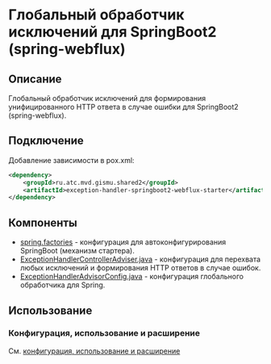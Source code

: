 # Глобальный обработчик исключений для SpringBoot2 (spring-webflux)

## Описание

Глобальный обработчик исключений для формирования унифицированного HTTP ответа в случае ошибки для SpringBoot2 (spring-webflux).

## Подключение
Добавление зависимости в pox.xml:
```xml
<dependency>
    <groupId>ru.atc.mvd.gismu.shared2</groupId>
    <artifactId>exception-handler-springboot2-webflux-starter</artifactId>
</dependency>
```

## Компоненты
- [spring.factories](src/main/resources/META-INF/spring.factories) - 
конфигурация для автоконфигурирования SpringBoot (механизм стартера).
- [ExceptionHandlerControllerAdviser.java](src/main/java/ru/atc/mvd/gismu/shared2/exceptionhandler/springboot2/webflux/ExceptionHandlerControllerAdviser.java) -
конфигурация для перехвата любых исключений и формирования HTTP ответов в случае ошибок.
- [ExceptionHandlerAdvisorConfig.java](src/main/java/ru/atc/mvd/gismu/shared2/exceptionhandler/springboot2/webflux/ExceptionHandlerAdvisorConfig.java) -
конфигурация глобального обработчика для Spring.

## Использование

### Конфигурация, использование и расширение
См. [конфигурация, использование и расширение](../exception-handler-spring-core/README.md#конфигурация)